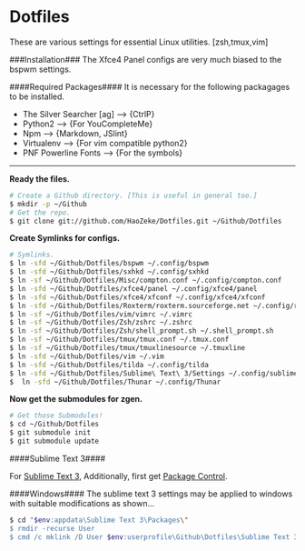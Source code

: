 Dotfiles
================================
These are various settings for essential Linux utilities. [zsh,tmux,vim]


###Installation###
The Xfce4 Panel configs are very much biased to the bspwm settings.

####Required Packages####
It is necessary for the following packagages to be installed.
* The Silver Searcher [ag] --> {CtrlP}
* Python2 --> {For YouCompleteMe}
* Npm --> {Markdown, JSlint}
* Virtualenv --> {For vim compatible python2}
* PNF Powerline Fonts --> {For the symbols}

---------

**Ready the files.**

```bash
# Create a Github directory. [This is useful in general too.]
$ mkdir -p ~/Github
# Get the repo.
$ git clone git://github.com/HaoZeke/Dotfiles.git ~/Github/Dotfiles
```
**Create Symlinks for configs.**

```bash
# Symlinks.
$ ln -sfd ~/Github/Dotfiles/bspwm ~/.config/bspwm
$ ln -sfd ~/Github/Dotfiles/sxhkd ~/.config/sxhkd
$ ln -sf ~/Github/Dotfiles/Misc/compton.conf ~/.config/compton.conf
$ ln -sfd ~/Github/Dotfiles/xfce4/panel ~/.config/xfce4/panel
$ ln -sfd ~/Github/Dotfiles/xfce4/xfconf ~/.config/xfce4/xfconf
$ ln -sfd ~/Github/Dotfiles/Roxterm/roxterm.sourceforge.net ~/.config/roxterm.sourceforge.net
$ ln -sf ~/Github/Dotfiles/vim/vimrc ~/.vimrc
$ ln -sf ~/Github/Dotfiles/Zsh/zshrc ~/.zshrc
$ ln -sf ~/Github/Dotfiles/Zsh/shell_prompt.sh ~/.shell_prompt.sh
$ ln -sf ~/Github/Dotfiles/tmux/tmux.conf ~/.tmux.conf
$ ln -sf ~/Github/Dotfiles/tmux/tmuxlinesource ~/.tmuxline
$ ln -sfd ~/Github/Dotfiles/vim ~/.vim
$ ln -sfd ~/Github/Dotfiles/tilda ~/.config/tilda
$ ln -sfd ~/Github/Dotfiles/Sublime\ Text\ 3/Settings ~/.config/sublime-text-3/Packages/User/
$  ln -sfd ~/Github/Dotfiles/Thunar ~/.config/Thunar
```
**Now get the submodules for zgen.**

```bash
# Get those Submodules!
$ cd ~/Github/Dotfiles
$ git submodule init
$ git submodule update
```
####Sublime Text 3####

For [Sublime Text 3](http://www.sublimetext.com/3 "Install Link"), Additionally, first get [Package Control](https://packagecontrol.io/installation "Cornerstone").


####Windows####
The sublime text 3 settings may be applied to windows with suitable modifications as shown...

```bash
$ cd "$env:appdata\Sublime Text 3\Packages\"
$ rmdir -recurse User
$ cmd /c mklink /D User $env:userprofile\Github\Dotfiles\Sublime Text 3\Settings
```
